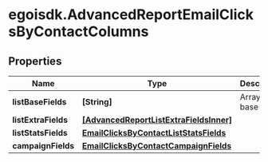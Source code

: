 # egoisdk.AdvancedReportEmailClicksByContactColumns

## Properties

Name | Type | Description | Notes
------------ | ------------- | ------------- | -------------
**listBaseFields** | **[String]** | Array of base fields | 
**listExtraFields** | [**[AdvancedReportListExtraFieldsInner]**](AdvancedReportListExtraFieldsInner.md) |  | 
**listStatsFields** | [**EmailClicksByContactListStatsFields**](EmailClicksByContactListStatsFields.md) |  | 
**campaignFields** | [**EmailClicksByContactCampaignFields**](EmailClicksByContactCampaignFields.md) |  | 


